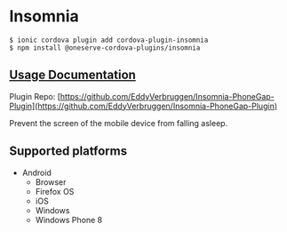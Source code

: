 # Insomnia

```text
$ ionic cordova plugin add cordova-plugin-insomnia
$ npm install @oneserve-cordova-plugins/insomnia
```

## [Usage Documentation](https://oneserve.gitbook.io/oneserve-cordova-plugins/plugins/insomnia/)

Plugin Repo: [https://github.com/EddyVerbruggen/Insomnia-PhoneGap-Plugin](https://github.com/EddyVerbruggen/Insomnia-PhoneGap-Plugin)

Prevent the screen of the mobile device from falling asleep.

## Supported platforms

* Android
  * Browser
  * Firefox OS
  * iOS
  * Windows
  * Windows Phone 8

